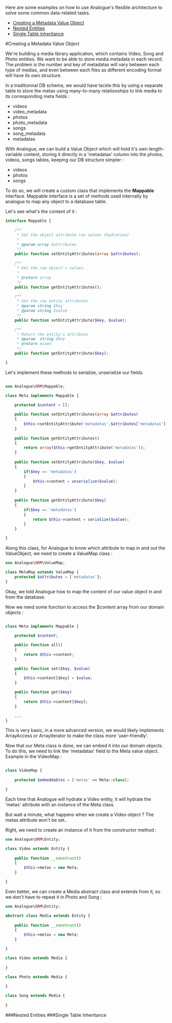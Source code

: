 Here are some examples on how to use Analogue's flexible architecture to solve some common data-related tasks. 

- [Creating a Metadata Value Object](#Creating-a-Metadata-Value-Object)
- [Nested Entities](#Nested-Entities)
- [Single Table inheritance](#Single-Table-Inheritance)

#Creating a Metadata Value Object

We're building a media library application, which contains Video, Song and Photo entities. We want to be able to store media metadata in each record. The problem is the number and key of metadatas will vary between each type of medias, and even between each files as different encoding format will have its own structure. 

In a traditionnal DB schema, we would have tackle this by using a separate table to store the metas using many-to-many relationships to link media to its corresponding meta fields :

- videos
- video_metadata
- photos
- photo_metadata
- songs
- song_metadata
- metadatas

With Analogue, we can build a Value Object which will hold it's own length-variable content, storing it directly in a 'metadatas' column into the photos, videos, songs tables, keeping our DB structure simpler :

- videos
- photos
- songs

To do so, we will create a custom class that implements the **Mappable** interface. Mappable interface is a set of methods used internally by analogue to map any object to a database table.

Let's see what's the content of it :

```php
interface Mappable {

    /**
     * Set the object attribute raw values (hydration)
     * 
     * @param array $attributes 
     */
    public function setEntityAttributes(array $attributes);

    /**
     * Get the raw object's values.
     * 
     * @return array
     */
    public function getEntityAttributes();

    /**
     * Set the raw entity attributes
     * @param string $key  
     * @param string $value
     */
    public function setEntityAttribute($key, $value);

    /**
     * Return the entity's attribute 
     * @param  string $key 
     * @return mixed
     */
    public function getEntityAttribute($key);

}
```

Let's implement these methods to serialize, unserialize our fields.

```php

use Analogue\ORM\Mappable;

class Meta implements Mappable {
    
    protected $content = [];

    public function setEntityAttributes(array $attributes)
    {
        $this->setEntityAttribute('metadatas',$attributes['metadatas']);
    }
    
    public function getEntityAttributes()
    {
        return array($this->getEntityAttribute('metadatas'));
    }
  
    public function setEntityAttribute($key, $value)
    {
        if($key == 'metadatas')
        {
            $this->content = unserialize($value);
        }
    }
 
    public function getEntityAttribute($key)
    {
        if($key == 'metadatas')
        {
            return $this->content = serialize($value);
        }
    }

}

```

Along this class, for Analogue to know which attribute to map in and out the ValueObject, we need to create a ValueMap class :

```php
use Analogue\ORM\ValueMap;

class MetaMap extends ValueMap {
    protected $attributes = ['metadatas'];
}

```

Okay, we told Analogue how to map the content of our value object in and from the database. 

Now we need some function to access the $content array from our domain objects :

```php

class Meta implements Mappable {
    
    protected $content;

    public function all()
    {
        return $this->content;
    }

    public function set($key, $value)
    {
        $this->content[$key] = $value;
    }

    public function get($key)
    {
        return $this->content[$key];
    }

    ...
}
```

This is very basic, in a more advanced version, we would likely implements ArrayAccess or ArrayIterator to make the class more 'user-friendly'.

Now that our Meta class is done, we can embed it into our domain objects. To do this, we need to link the 'metadatas' field to the Meta value object. Example in the VideoMap :

```php

class VideoMap {
    
    protected $embeddables = ['metas' => Meta::class];

}

```

Each time that Analogue will hydrate a Video entity, it will hydrate the 'metas' attribute with an instance of the Meta class.

But wait a minute, what happens when we create a Video object ? The metas attribute won't be set.. 

Right, we need to create an instance of it from the constructor method :

```php
use Analogue\ORM\Entity;

class Video extends Entity {
    
    public function __construct()
    {
        $this->metas = new Meta;
    }

}

```

Even better, we can create a Media abstract class and extends from it, so we don't have to repeat it in Photo and Song :

```php
use Analogue\ORM\Entity;

abstract class Media extends Entity {
    
    public function __construct()
    {
        $this->metas = new Meta;
    }

}

class Video extends Media {
    
}

class Photo extends Media {
    
}

class Song extends Media {
    
}

```

###Nested Entities
###Single Table Inheritance
